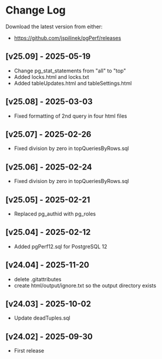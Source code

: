 # Change Log
Download the latest version from either:
- https://github.com/jspilinek/pgPerf/releases

## [v25.09] - 2025-05-19
- Change pg_stat_statements from "all" to "top"
- Added locks.html and locks.txt
- Added tableUpdates.html and tableSettings.html

## [v25.08] - 2025-03-03
- Fixed formatting of 2nd query in four html files

## [v25.07] - 2025-02-26
- Fixed division by zero in topQueriesByRows.sql

## [v25.06] - 2025-02-24
- Fixed division by zero in topQueriesByRows.sql

## [v25.05] - 2025-02-21
- Replaced pg_authid with pg_roles

## [v25.04] - 2025-02-12
- Added pgPerf12.sql for PostgreSQL 12

## [v24.04] - 2025-11-20
- delete .gitattributes
- create html/output/ignore.txt so the output directory exists

## [v24.03] - 2025-10-02
- Update deadTuples.sql

## [v24.02] - 2025-09-30
- First release
